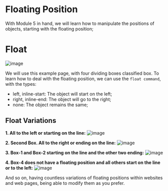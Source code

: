 # Floating Position
With Module 5 in hand, we will learn how to manipulate the positions of objects, starting with the floating position;

# Float

![image](https://github.com/user-attachments/assets/3fa946c3-9b3c-43f9-8d5b-930480e37e97)

We will use this example page, with four dividing boxes classified box. To learn how to deal with the floating position, we can use the ``float command``, with the types:

- left, inline-start: 
The object will start on the left;
- right, inline-end: 
The object will go to the right;
- none:
The object remains the same;

## Float Variations 

**1. All to the left or starting on the line:**
![image](https://github.com/user-attachments/assets/4fdd58ef-e03c-493e-8b64-65484447a3a1)

**2. Second Box. All to the right or ending on the line:**
![image](https://github.com/user-attachments/assets/3900bbb7-d558-4ba0-badd-670ff60304e6)

**3. Box-1 and Box-2 starting on the line and the other two ending:**
![image](https://github.com/user-attachments/assets/394d4232-48db-454b-9fae-7b71a68cbe4b)

**4. Box-4 does not have a floating position and all others start on the line or to the left:**
![image](https://github.com/user-attachments/assets/bedcb8f6-78bc-4bea-bdd6-f3bb33eaf5e4)

And so on, having countless variations of floating positions within websites and web pages, being able to modify them as you prefer.